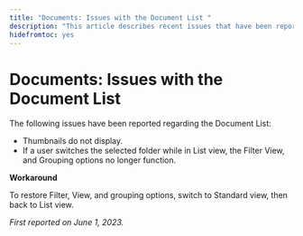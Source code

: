 ```yaml
---
title: "Documents: Issues with the Document List "
description: "This article describes recent issues that have been reported regarding the Document List."
hidefromtoc: yes
---
```


# Documents: Issues with the Document List 

<!--This article is on the WF and WFP TOCs-->

The following issues have been reported regarding the Document List:

* Thumbnails do not display.
* If a user switches the selected folder while in List view, the Filter View, and Grouping options no longer function.

**Workaround**

To restore Filter, View, and grouping options, switch to Standard view, then back to List view.

_First reported on June 1, 2023._

